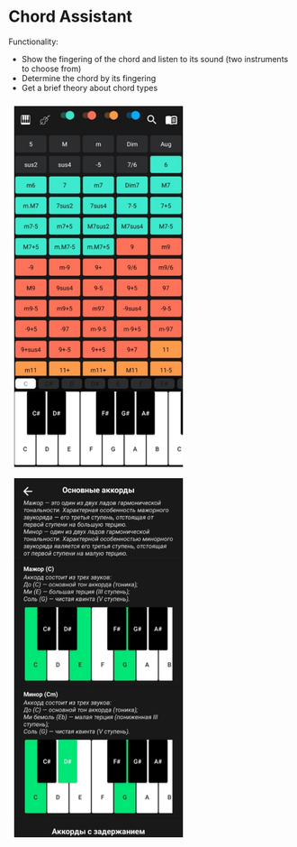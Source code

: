 # Chord Assistant

Functionality:
- Show the fingering of the chord and listen to its sound (two instruments to choose from)
- Determine the chord by its fingering
- Get a brief theory about chord types

[<img src="/readme/main_screen.jpg" align="left" width="300" hspace="10" vspace="10">](/readme/main_screen.jpg)
[<img src="/readme/help_screen.jpg" align="left" width="300" hspace="10" vspace="10">](/readme/help_screen.jpg)
